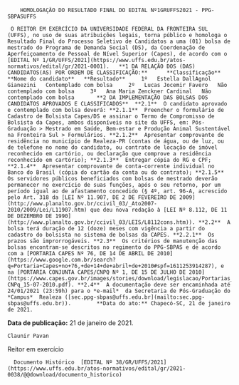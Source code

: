         HOMOLOGAÇÃO DO RESULTADO FINAL DO EDITAL Nº1GRUFFS2021 - PPG-SBPASUFFS  

     O REITOR EM EXERCÍCIO DA UNIVERSIDADE FEDERAL DA FRONTEIRA SUL (UFFS), no uso de suas atribuições legais, torna público e homologa o Resultado Final do Processo Seletivo de Candidatos a uma (01) bolsa de mestrado do Programa de Demanda Social (DS), da Coordenação de Aperfeiçoamento de Pessoal de Nível Superior (Capes), de acordo com o [EDITAL Nº 1/GR/UFFS/2021](https://www.uffs.edu.br/atos-normativos/edital/gr/2021-0001).   **1 DA RELAÇÃO DOS (DAS) CANDIDATOS(AS) POR ORDEM DE CLASSIFICAÇÃO:**      **Classificação**   **Nome do candidato**   **Resultado**     1º   Estella DallAgnol Gianezini   Contemplado com bolsa     2º   Lucas Jocemir Favero   Não contemplado com bolsa     3º   Ana Maria Zenckner Cardinal   Não contemplado com bolsa       **2 DA IMPLEMENTAÇÃO DAS BOLSAS DOS CANDIDATOS APROVADOS E CLASSIFICADOS**  **2.1**  O candidato aprovado e contemplado com bolsa deverá: **2.1.1**  Preencher o formulário de Cadastro de Bolsista Capes/DS e assinar o Termo de Compromisso de Bolsista da Capes, ambos disponíveis no site da UFFS, em: Pós-Graduação > Mestrado em Saúde, Bem-estar e Produção Animal Sustentável na Fronteira Sul > Formulários. **2.1.2**  Apresentar comprovante de residência no município de Realeza-PR (contas de água, ou de luz, ou de telefone no nome do candidato, ou contrato de locação de imóvel reconhecido em cartório, ou declaração que comprove a residência reconhecido em cartório); **2.1.3**  Entregar cópia do RG e CPF; **2.1.4**  Apresentar comprovante de conta-corrente individual no Banco do Brasil (cópia do cartão da conta ou do contrato); **2.1.5**  Os servidores públicos beneficiados com bolsas de mestrado deverão permanecer no exercício de suas funções, após o seu retorno, por um período igual ao de afastamento concedido (§ 4º, art. 96-A, acrescido pelo Art. 318 da [LEI Nº 11.907, DE 2 DE FEVEREIRO DE 2009](http://www.planalto.gov.br/ccivil_03/_Ato2007-2010/2009/Lei/L11907.htm) que deu nova redação à [LEI Nº 8.112, DE 11 DE DEZEMBRO DE 1990](http://www.planalto.gov.br/ccivil_03/LEIS/L8112cons.htm)). **2.2**  A bolsa terá duração de 12 (doze) meses com vigência a partir do cadastro do bolsista no sistema de bolsas da CAPES. **2.2.1**  Os prazos são improrrogáveis. **2.3**  Os critérios de manutenção das bolsas encontram-se descritos no regimento do PPG-SBPAS e de acordo com a [PORTARIA CAPES Nº 76, DE 14 DE ABRIL DE 2010](https://www.google.com.br/search?q=Portaria+Capes+no+76,+de+14+de+abril+de+2010#spf=1611253914287), e na [PORTARIA CONJUNTA CAPES/CNPQ Nº 1, DE 15 DE JULHO DE 2010](https://www.capes.gov.br/images/stories/download/legislacao/Portarias_conjuntas_n_1_e_2_Capes-CNPq_15-07-2010.pdf). **2.4**  A documentação deve ser encaminhada até 24/01/2021 (23:59h) para o *e-mail*  da Secretaria de Pós-Graduação do *Campus*  Realeza ([sec.ppg-sbpas@uffs.edu.br](mailto:sec.ppg-sbpas@uffs.edu.br)).        **Data do ato:** Chapecó-SC, 21 de janeiro de 2021.   
 **Data de publicação:**  21 de janeiro de 2021. 

    Claunir Pavan   
 Reitor em exercício 

      Documento Histórico  [EDITAL Nº 38/GR/UFFS/2021](https://www.uffs.edu.br/atos-normativos/edital/gr/2021-0038/@@download/documento_historico)     
      